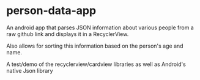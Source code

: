 # person-data-app

An android app that parses JSON information about various people from a raw github link and displays it in a RecyclerView.

Also allows for sorting this information based on the person's age and name.

A test/demo of the recyclerview/cardview libraries as well as Android's native Json library
